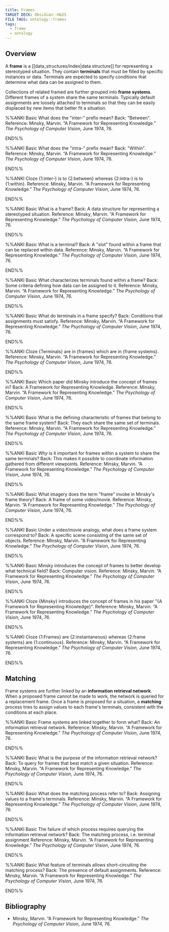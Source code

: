 ```yaml
---
title: Frames
TARGET DECK: Obsidian::H&SS
FILE TAGS: ontology::frames
tags:
  - frame
  - ontology
---
```


## Overview

A **frame** is a [[data_structures/index|data structure]] for representing a stereotyped situation. They contain **terminals** that must be filled by specific instances or data. Terminals are expected to specify conditions that determine what data can be assigned to them.

Collections of related framed are further grouped into **frame systems**. Different frames of a system share the same terminals. Typically default assignments are loosely attached to terminals so that they can be easily displaced by new items that better fit a situation.

%%ANKI
Basic
What does the "inter-" prefix mean?
Back: "Between".
Reference: Minsky, Marvin. “A Framework for Representing Knowledge.” _The Psychology of Computer Vision_, June 1974, 76.
<!--ID: 1755310347006-->
END%%

%%ANKI
Basic
What does the "intra-" prefix mean?
Back: "Within".
Reference: Minsky, Marvin. “A Framework for Representing Knowledge.” _The Psychology of Computer Vision_, June 1974, 76.
<!--ID: 1755310347009-->
END%%

%%ANKI
Cloze
{1:inter-} is to {2:between} whereas {2:intra-} is to {1:within}.
Reference: Minsky, Marvin. “A Framework for Representing Knowledge.” _The Psychology of Computer Vision_, June 1974, 76.
<!--ID: 1755310347011-->
END%%

%%ANKI
Basic
What is a frame?
Back: A data structure for representing a stereotyped situation.
Reference: Minsky, Marvin. “A Framework for Representing Knowledge.” _The Psychology of Computer Vision_, June 1974, 76.
<!--ID: 1755310347012-->
END%%

%%ANKI
Basic
What is a terminal?
Back: A "slot" found within a frame that can be replaced within data.
Reference: Minsky, Marvin. “A Framework for Representing Knowledge.” _The Psychology of Computer Vision_, June 1974, 76.
<!--ID: 1755310347013-->
END%%

%%ANKI
Basic
What characterizes terminals found within a frame?
Back: Some criteria defining how data can be assigned to it.
Reference: Minsky, Marvin. “A Framework for Representing Knowledge.” _The Psychology of Computer Vision_, June 1974, 76.
<!--ID: 1755310347014-->
END%%

%%ANKI
Basic
What do terminals in a frame specify?
Back: Conditions that assignments must satisfy.
Reference: Minsky, Marvin. “A Framework for Representing Knowledge.” _The Psychology of Computer Vision_, June 1974, 76.
<!--ID: 1755310347016-->
END%%

%%ANKI
Cloze
{Terminals} are in {frames} which are in {frame systems}.
Reference: Minsky, Marvin. “A Framework for Representing Knowledge.” _The Psychology of Computer Vision_, June 1974, 76.
<!--ID: 1755310347017-->
END%%

%%ANKI
Basic
Which paper did Minsky introduce the concept of frames in?
Back: A Framework for Representing Knowledge.
Reference: Minsky, Marvin. “A Framework for Representing Knowledge.” _The Psychology of Computer Vision_, June 1974, 76.
<!--ID: 1755310347018-->
END%%

%%ANKI
Basic
What is the defining characteristic of frames that belong to the same frame system?
Back: They each share the same set of terminals.
Reference: Minsky, Marvin. “A Framework for Representing Knowledge.” _The Psychology of Computer Vision_, June 1974, 76.
<!--ID: 1755310347019-->
END%%

%%ANKI
Basic
*Why* is it important for frames within a system to share the same terminals?
Back: This makes it possible to coordinate information gathered from different viewpoints.
Reference: Minsky, Marvin. “A Framework for Representing Knowledge.” _The Psychology of Computer Vision_, June 1974, 76.
<!--ID: 1755310347020-->
END%%

%%ANKI
Basic
What imagery does the term "frame" invoke in Minsky's frame theory?
Back: A frame of some video/movie.
Reference: Minsky, Marvin. “A Framework for Representing Knowledge.” _The Psychology of Computer Vision_, June 1974, 76.
<!--ID: 1755310347021-->
END%%

%%ANKI
Basic
Under a video/movie analogy, what does a frame system correspond to?
Back: A specific scene consisting of the same set of objects.
Reference: Minsky, Marvin. “A Framework for Representing Knowledge.” _The Psychology of Computer Vision_, June 1974, 76.
<!--ID: 1755310347022-->
END%%

%%ANKI
Basic
Minsky introduces the concept of frames to better develop what technical field?
Back: Computer vision.
Reference: Minsky, Marvin. “A Framework for Representing Knowledge.” _The Psychology of Computer Vision_, June 1974, 76.
<!--ID: 1755310347023-->
END%%

%%ANKI
Cloze
{Minsky} introduces the concept of frames in his paper "{A Framework for Representing Knowledge}".
Reference: Minsky, Marvin. “A Framework for Representing Knowledge.” _The Psychology of Computer Vision_, June 1974, 76.
<!--ID: 1755310347024-->
END%%

%%ANKI
Cloze
{1:Frames} are {2:instantaneous} whereas {2:frame systems} are {1:continuous}.
Reference: Minsky, Marvin. “A Framework for Representing Knowledge.” _The Psychology of Computer Vision_, June 1974, 76.
<!--ID: 1755310347025-->
END%%

## Matching

Frame systems are further linked by an **information retrieval network**. When a proposed frame cannot be made to work, the network is queried for a replacement frame. Once a frame is proposed for a situation, a **matching** process tries to assign values to each frame's terminals, consistent with the conditions at each place.

%%ANKI
Basic
Frame systems are linked together to form what?
Back: An information retrieval network.
Reference: Minsky, Marvin. “A Framework for Representing Knowledge.” _The Psychology of Computer Vision_, June 1974, 76.
<!--ID: 1755310347026-->
END%%

%%ANKI
Basic
What is the purpose of the information retrieval network?
Back: To query for frames that best match a given situation.
Reference: Minsky, Marvin. “A Framework for Representing Knowledge.” _The Psychology of Computer Vision_, June 1974, 76.
<!--ID: 1755310347027-->
END%%

%%ANKI
Basic
What does the matching process refer to?
Back: Assigning values to a frame's terminals.
Reference: Minsky, Marvin. “A Framework for Representing Knowledge.” _The Psychology of Computer Vision_, June 1974, 76.
<!--ID: 1755310347028-->
END%%

%%ANKI
Basic
The failure of which process requires querying the information retrieval network?
Back: The matching process, i.e. terminal assignment
Reference: Minsky, Marvin. “A Framework for Representing Knowledge.” _The Psychology of Computer Vision_, June 1974, 76.
<!--ID: 1755310347029-->
END%%

%%ANKI
Basic
What feature of terminals allows short-circuiting the matching process?
Back: The presence of default assignments.
Reference: Minsky, Marvin. “A Framework for Representing Knowledge.” _The Psychology of Computer Vision_, June 1974, 76.
<!--ID: 1755310347030-->
END%%

## Bibliography

* Minsky, Marvin. “A Framework for Representing Knowledge.” _The Psychology of Computer Vision_, June 1974, 76.